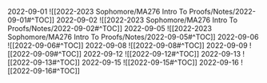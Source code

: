 2022-09-01
![[2022-2023 Sophomore/MA276 Intro To Proofs/Notes/2022-09-01#^TOC]]
2022-09-02
![[2022-2023 Sophomore/MA276 Intro To Proofs/Notes/2022-09-02#^TOC]]
2022-09-05
![[2022-2023 Sophomore/MA276 Intro To Proofs/Notes/2022-09-05#^TOC]]
2022-09-06
![[2022-09-06#^TOC]]
2022-09-08
![[2022-09-08#^TOC]]
2022-09-09
![[2022-09-09#^TOC]]
2022-09-12
![[2022-09-12#^TOC]]
2022-09-13
![[2022-09-13#^TOC]]
2022-09-15
![[2022-09-15#^TOC]]
2022-09-16
![[2022-09-16#^TOC]]